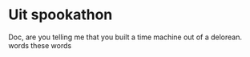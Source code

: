 # Uit spookathon

Doc, are you telling me that you built a time machine out of a delorean.
words
these words
